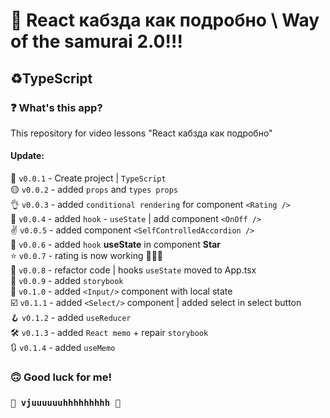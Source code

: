 # 🤖 React кабзда как подробно \ Way of the samurai 2.0!!! #
## ♻️TypeScript ##
### ❓ What's this app? ###
This repository for video lessons "React кабзда как подробно"

#### Update: ####
🔘 `v0.0.1` - Create project | `TypeScript`  
🟡 `v0.0.2` - added `props` and `types props`  
👌 `v0.0.3`  - added `conditional rendering` for component `<Rating />`  
📝 `v0.0.4` - added `hook` - `useState` | add component `<OnOff />`  
✌️ `v0.0.5` - added component `<SelfControlledAccordion />`  
🧨 `v0.0.6` - added `hook` **useState** in component **Star**  
⭐ `v0.0.7` - rating is now working 🎉🎉🎉  
🧢 `v0.0.8` - refactor code | hooks `useState` moved to App.tsx  
📜 `v0.0.9` - added `storybook`  
🧵 `v0.1.0` - added `<Input/>` component with local state  
☑️ `v0.1.1` - added `<Select/>` component | added select in select button    
🪝️ `v0.1.2` - added `useReducer`   
🛠️️ `v0.1.3` - added `React memo` + repair `storybook`  
🔃️ `v0.1.4` - added `useMemo`


### 🙃 Good luck for me! ###
### `🚀 vjuuuuuuhhhhhhhhh 🚀` ###
